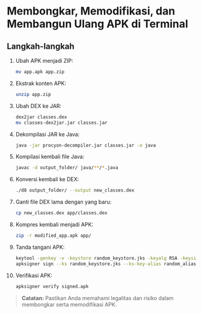 
# Membongkar, Memodifikasi, dan Membangun Ulang APK di Terminal

## Langkah-langkah

1. Ubah APK menjadi ZIP:
   ```bash
   mv app.apk app.zip
   ```

2. Ekstrak konten APK:
   ```bash
   unzip app.zip
   ```

3. Ubah DEX ke JAR:
   ```bash
   dex2jar classes.dex
   mv classes-dex2jar.jar classes.jar
   ```

4. Dekompilasi JAR ke Java:
   ```bash
   java -jar procyon-decompiler.jar classes.jar -o java
   ```

5. Kompilasi kembali file Java:
   ```bash
   javac -d output_folder/ java/**/*.java
   ```

6. Konversi kembali ke DEX:
   ```bash
   ./d8 output_folder/ --output new_classes.dex
   ```

7. Ganti file DEX lama dengan yang baru:
   ```bash
   cp new_classes.dex app/classes.dex
   ```

8. Kompres kembali menjadi APK:
   ```bash
   zip -r modified_app.apk app/
   ```

9. Tanda tangani APK:
   ```bash
   keytool -genkey -v -keystore random_keystore.jks -keyalg RSA -keysize 2048 -validity 10000 -alias random_alias
   apksigner sign --ks random_keystore.jks --ks-key-alias random_alias --out signed.apk modified_app.apk
   ```

10. Verifikasi APK:
    ```bash
    apksigner verify signed.apk
    ```

> **Catatan:** Pastikan Anda memahami legalitas dan risiko dalam membongkar serta memodifikasi APK.
